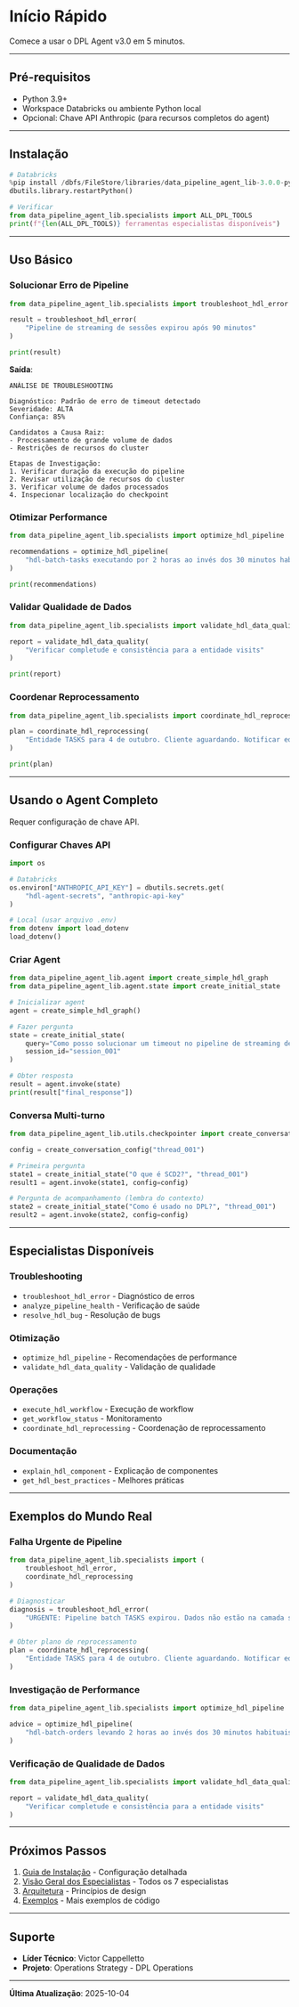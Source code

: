 # Início Rápido

Comece a usar o DPL Agent v3.0 em 5 minutos.

---

## Pré-requisitos

- Python 3.9+
- Workspace Databricks ou ambiente Python local
- Opcional: Chave API Anthropic (para recursos completos do agent)

---

## Instalação

```python
# Databricks
%pip install /dbfs/FileStore/libraries/data_pipeline_agent_lib-3.0.0-py3-none-any.whl
dbutils.library.restartPython()

# Verificar
from data_pipeline_agent_lib.specialists import ALL_DPL_TOOLS
print(f"{len(ALL_DPL_TOOLS)} ferramentas especialistas disponíveis")
```

---

## Uso Básico

### Solucionar Erro de Pipeline

```python
from data_pipeline_agent_lib.specialists import troubleshoot_hdl_error

result = troubleshoot_hdl_error(
    "Pipeline de streaming de sessões expirou após 90 minutos"
)

print(result)
```

**Saída**:
```
ANÁLISE DE TROUBLESHOOTING

Diagnóstico: Padrão de erro de timeout detectado
Severidade: ALTA
Confiança: 85%

Candidatos a Causa Raiz:
- Processamento de grande volume de dados
- Restrições de recursos do cluster

Etapas de Investigação:
1. Verificar duração da execução do pipeline
2. Revisar utilização de recursos do cluster
3. Verificar volume de dados processados
4. Inspecionar localização do checkpoint
```

### Otimizar Performance

```python
from data_pipeline_agent_lib.specialists import optimize_hdl_pipeline

recommendations = optimize_hdl_pipeline(
    "hdl-batch-tasks executando por 2 horas ao invés dos 30 minutos habituais"
)

print(recommendations)
```

### Validar Qualidade de Dados

```python
from data_pipeline_agent_lib.specialists import validate_hdl_data_quality

report = validate_hdl_data_quality(
    "Verificar completude e consistência para a entidade visits"
)

print(report)
```

### Coordenar Reprocessamento

```python
from data_pipeline_agent_lib.specialists import coordinate_hdl_reprocessing

plan = coordinate_hdl_reprocessing(
    "Entidade TASKS para 4 de outubro. Cliente aguardando. Notificar equipe KPI."
)

print(plan)
```

---

## Usando o Agent Completo

Requer configuração de chave API.

### Configurar Chaves API

```python
import os

# Databricks
os.environ["ANTHROPIC_API_KEY"] = dbutils.secrets.get(
    "hdl-agent-secrets", "anthropic-api-key"
)

# Local (usar arquivo .env)
from dotenv import load_dotenv
load_dotenv()
```

### Criar Agent

```python
from data_pipeline_agent_lib.agent import create_simple_hdl_graph
from data_pipeline_agent_lib.agent.state import create_initial_state

# Inicializar agent
agent = create_simple_hdl_graph()

# Fazer pergunta
state = create_initial_state(
    query="Como posso solucionar um timeout no pipeline de streaming de visits?",
    session_id="session_001"
)

# Obter resposta
result = agent.invoke(state)
print(result["final_response"])
```

### Conversa Multi-turno

```python
from data_pipeline_agent_lib.utils.checkpointer import create_conversation_config

config = create_conversation_config("thread_001")

# Primeira pergunta
state1 = create_initial_state("O que é SCD2?", "thread_001")
result1 = agent.invoke(state1, config=config)

# Pergunta de acompanhamento (lembra do contexto)
state2 = create_initial_state("Como é usado no DPL?", "thread_001")
result2 = agent.invoke(state2, config=config)
```

---

## Especialistas Disponíveis

### Troubleshooting
- `troubleshoot_hdl_error` - Diagnóstico de erros
- `analyze_pipeline_health` - Verificação de saúde
- `resolve_hdl_bug` - Resolução de bugs

### Otimização
- `optimize_hdl_pipeline` - Recomendações de performance
- `validate_hdl_data_quality` - Validação de qualidade

### Operações
- `execute_hdl_workflow` - Execução de workflow
- `get_workflow_status` - Monitoramento
- `coordinate_hdl_reprocessing` - Coordenação de reprocessamento

### Documentação
- `explain_hdl_component` - Explicação de componentes
- `get_hdl_best_practices` - Melhores práticas

---

## Exemplos do Mundo Real

### Falha Urgente de Pipeline

```python
from data_pipeline_agent_lib.specialists import (
    troubleshoot_hdl_error,
    coordinate_hdl_reprocessing
)

# Diagnosticar
diagnosis = troubleshoot_hdl_error(
    "URGENTE: Pipeline batch TASKS expirou. Dados não estão na camada silver."
)

# Obter plano de reprocessamento
plan = coordinate_hdl_reprocessing(
    "Entidade TASKS para 4 de outubro. Cliente aguardando. Notificar equipe KPI."
)
```

### Investigação de Performance

```python
from data_pipeline_agent_lib.specialists import optimize_hdl_pipeline

advice = optimize_hdl_pipeline(
    "hdl-batch-orders levando 2 horas ao invés dos 30 minutos habituais"
)
```

### Verificação de Qualidade de Dados

```python
from data_pipeline_agent_lib.specialists import validate_hdl_data_quality

report = validate_hdl_data_quality(
    "Verificar completude e consistência para a entidade visits"
)
```

---

## Próximos Passos

1. [Guia de Instalação](installation.md) - Configuração detalhada
2. [Visão Geral dos Especialistas](../specialists/overview.md) - Todos os 7 especialistas
3. [Arquitetura](../architecture/clean-architecture.md) - Princípios de design
4. [Exemplos](../examples/basic.md) - Mais exemplos de código

---

## Suporte

- **Líder Técnico**: Victor Cappelletto
- **Projeto**: Operations Strategy - DPL Operations

---

**Última Atualização**: 2025-10-04
